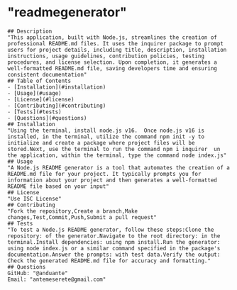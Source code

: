 # "readmegenerator"
    ## Description
    "This application, built with Node.js, streamlines the creation of professional README.md files. It uses the inquirer package to prompt users for project details, including title, description, installation instructions, usage guidelines, contribution policies, testing procedures, and license selection. Upon completion, it generates a well-formatted README.md file, saving developers time and ensuring consistent documentation"
    ## Table of Contents
    - [Installation](#installation)
    - [Usage](#usage)
    - [License](#license)
    - [Contributing](#contributing)
    - [Tests](#tests)
    - [Questions](#questions)
    ## Installation
    "Using the terminal, install node.js v16.  Once node.js v16 is installed, in the terminal, utilize the command npm init -y to initialize and create a package where project files will be stored.Next, use the terminal to run the command npm i inquirer  un the application, within the terminal, type the command node index.js"
    ## Usage
    "A Node.js README generator is a tool that automates the creation of a README.md file for your project. It typically prompts you for information about your project and then generates a well-formatted README file based on your input"
    ## License
    "Use ISC License"
    ## Contributing
    "Fork the repository,Create a branch,Make changes,Test,Commit,Push,Submit a pull request"
    ## Tests
    "To test a Node.js README generator, follow these steps:Clone the repository: of the generator.Navigate to the root directory: in the terminal.Install dependencies: using npm install.Run the generator: using node index.js or a similar command specified in the package's documentation.Answer the prompts: with test data.Verify the output: Check the generated README.md file for accuracy and formatting."
    ## Questions
    GitHub: "@anduante"
    Email: "antemeserete@gmail.com"
    
